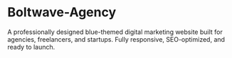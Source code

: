 # Boltwave-Agency
A professionally designed blue-themed digital marketing website built for agencies, freelancers, and startups. Fully responsive, SEO-optimized, and ready to launch.
